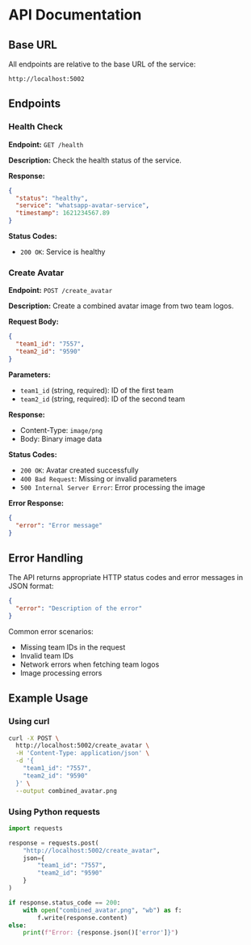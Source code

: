 # API Documentation

## Base URL

All endpoints are relative to the base URL of the service:

```
http://localhost:5002
```

## Endpoints

### Health Check

**Endpoint:** `GET /health`

**Description:** Check the health status of the service.

**Response:**
```json
{
  "status": "healthy",
  "service": "whatsapp-avatar-service",
  "timestamp": 1621234567.89
}
```

**Status Codes:**
- `200 OK`: Service is healthy

### Create Avatar

**Endpoint:** `POST /create_avatar`

**Description:** Create a combined avatar image from two team logos.

**Request Body:**
```json
{
  "team1_id": "7557",
  "team2_id": "9590"
}
```

**Parameters:**
- `team1_id` (string, required): ID of the first team
- `team2_id` (string, required): ID of the second team

**Response:**
- Content-Type: `image/png`
- Body: Binary image data

**Status Codes:**
- `200 OK`: Avatar created successfully
- `400 Bad Request`: Missing or invalid parameters
- `500 Internal Server Error`: Error processing the image

**Error Response:**
```json
{
  "error": "Error message"
}
```

## Error Handling

The API returns appropriate HTTP status codes and error messages in JSON format:

```json
{
  "error": "Description of the error"
}
```

Common error scenarios:
- Missing team IDs in the request
- Invalid team IDs
- Network errors when fetching team logos
- Image processing errors

## Example Usage

### Using curl

```bash
curl -X POST \
  http://localhost:5002/create_avatar \
  -H 'Content-Type: application/json' \
  -d '{
    "team1_id": "7557",
    "team2_id": "9590"
  }' \
  --output combined_avatar.png
```

### Using Python requests

```python
import requests

response = requests.post(
    "http://localhost:5002/create_avatar",
    json={
        "team1_id": "7557",
        "team2_id": "9590"
    }
)

if response.status_code == 200:
    with open("combined_avatar.png", "wb") as f:
        f.write(response.content)
else:
    print(f"Error: {response.json()['error']}")
```
